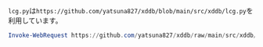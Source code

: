 `lcg.py`は`https://github.com/yatsuna827/xddb/blob/main/src/xddb/lcg.py`を利用しています。

```powershell
Invoke-WebRequest https://github.com/yatsuna827/xddb/raw/main/src/xddb/lcg.py -o .\xdhelper\lcg.py
```
